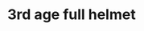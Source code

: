 ---
layout: item
title: 3rd age full helmet
item-id: 10350
datatable: true
id: 10350
name: "3rd age full helmet"
members: true
lowalch: 36000
highalch: 54000
examine: "Fabulously ancient armour beaten from magical silver."
monsters:
  - id: 8633
    name: "The Mimic"
    members: true
    combat_level: 186
    wiki_url: "https://oldschool.runescape.wiki/w/The_Mimic"
    drops:
      - quantity: "1"
        rarity: 0.00019069412662090009
    image: "https://oldschool.runescape.wiki/images/f/f3/The_Mimic.png?b45f4"
---